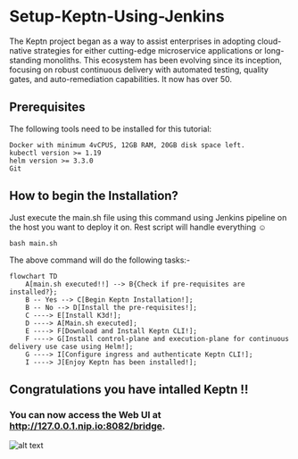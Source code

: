 # Setup-Keptn-Using-Jenkins
The Keptn project began as a way to assist enterprises in adopting cloud-native strategies for either cutting-edge microservice applications or long-standing monoliths. This ecosystem has been evolving since its inception, focusing on robust continuous delivery with automated testing, quality gates, and auto-remediation capabilities. It now has over 50.

## Prerequisites
The following tools need to be installed for this tutorial:
```
Docker with minimum 4vCPUS, 12GB RAM, 20GB disk space left.
kubectl version >= 1.19
helm version >= 3.3.0
Git
```

## How to begin the Installation?
Just execute the main.sh file using this command using Jenkins pipeline on the host you want to deploy it on.
Rest script will handle everything :relaxed:
```
bash main.sh
```

The above command will do the following tasks:-
```mermaid
flowchart TD
    A[main.sh executed!!] --> B{Check if pre-requisites are installed?};
    B -- Yes --> C[Begin Keptn Installation!];
    B -- No --> D[Install the pre-requisites!];
    C ----> E[Install K3d!];
    D ----> A[Main.sh executed];
    E ----> F[Download and Install Keptn CLI!];
    F ----> G[Install control-plane and execution-plane for continuous delivery use case using Helm!];
    G ----> I[Configure ingress and authenticate Keptn CLI!];
    I ----> J[Enjoy Keptn has been installed!];
```
## Congratulations you have intalled Keptn !!
### You can now access the Web UI at http://127.0.0.1.nip.io:8082/bridge.

![alt text](https://ibb.co/p2TRCN1)